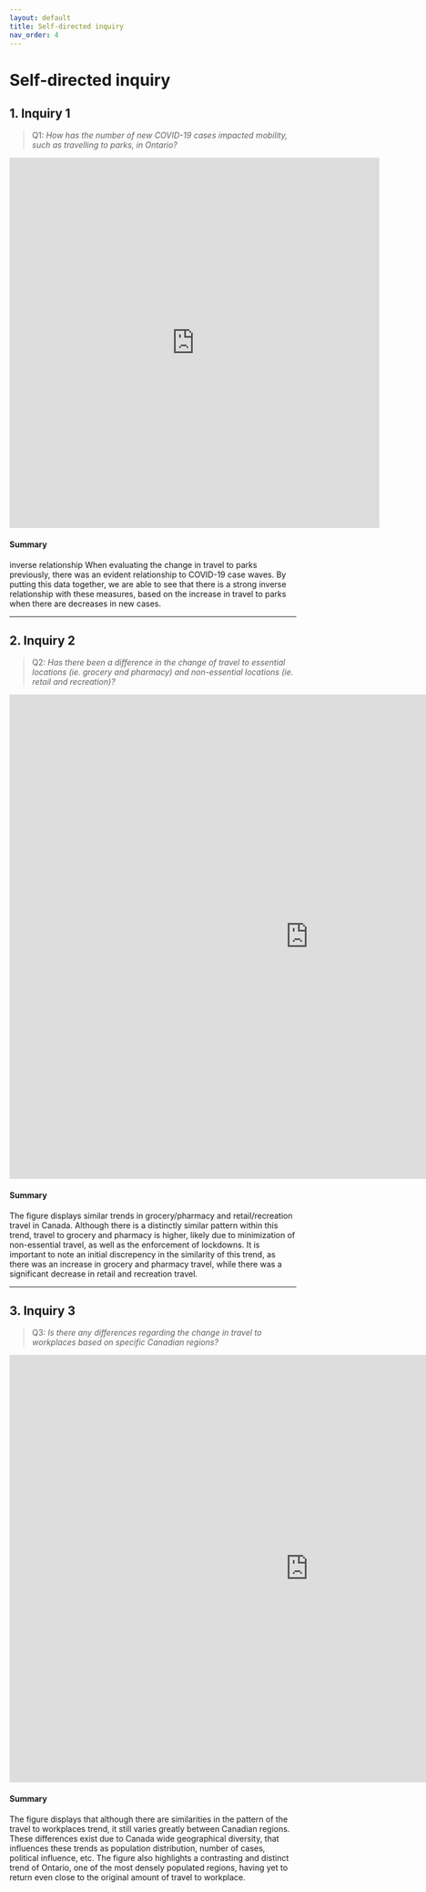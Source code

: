 ```yaml
---
layout: default
title: Self-directed inquiry
nav_order: 4
---
```


# Self-directed inquiry

## 1. Inquiry 1

> Q1: *How has the number of new COVID-19 cases impacted mobility, such as travelling to parks, in Ontario?*

<!-- Paste your embed code for your figure below-->

<iframe seamless frameborder="0" src="https://public.tableau.com/views/Selfdirected1/Dashboard2?:embed=yes&:display_count=yes&:showVizHome=no" width = '650' height = '650' scrolling='no'></iframe> 

#### Summary
<!-- Write a 2-sentence summary of the trends shown in the figure embedded above-->

inverse relationship
When evaluating the change in travel to parks previously, there was an evident relationship to COVID-19 case waves. By putting this data together, we are able to see that there is a strong inverse relationship with these measures, based on the increase in travel to parks when there are decreases in new cases. 


---

## 2. Inquiry 2

> Q2: *Has there been a difference in the change of travel to essential locations (ie. grocery and pharmacy) and non-essential locations (ie. retail and recreation)?*

<!-- Paste your embed code for your figure below-->

<iframe seamless frameborder="0" src="https://public.tableau.com/views/Inquiry2_16224118227000/Dashboard1?:embed=yes&:display_count=yes&:showVizHome=no" width = '1050' height = '850' scrolling='no'></iframe> 


#### Summary
<!-- Write a 2-sentence summary of the trends shown in the figure embedded above-->

The figure displays similar trends in grocery/pharmacy and retail/recreation travel in Canada. Although there is a distinctly similar pattern within this trend, travel to grocery and pharmacy is higher, likely due to minimization of non-essential travel, as well as the enforcement of lockdowns. It is important to note an initial discrepency in the similarity of this trend, as there was an increase in grocery and pharmacy travel, while there was a significant decrease in retail and recreation travel. 


---


## 3. Inquiry 3

> Q3: *Is there any differences regarding the change in travel to workplaces based on specific Canadian regions?*

<!-- Paste your embed code for your figure below-->

<iframe seamless frameborder="0" src="https://public.tableau.com/views/Inquiry3_16224134676180/Dashboard1?:embed=yes&:display_count=yes&:showVizHome=no" width = '1050' height = '750' scrolling='no'></iframe>

#### Summary
<!-- Write a 2-sentence summary of the trends shown in the figure embedded above-->

The figure displays that although there are similarities in the pattern of the travel to workplaces trend, it still varies greatly between Canadian regions. These differences exist due to Canada wide geographical diversity, that influences these trends as population distribution, number of cases, political influence, etc. The figure also highlights a contrasting and distinct trend of Ontario, one of the most densely populated regions, having yet to return even close to the original amount of travel to workplace.  
